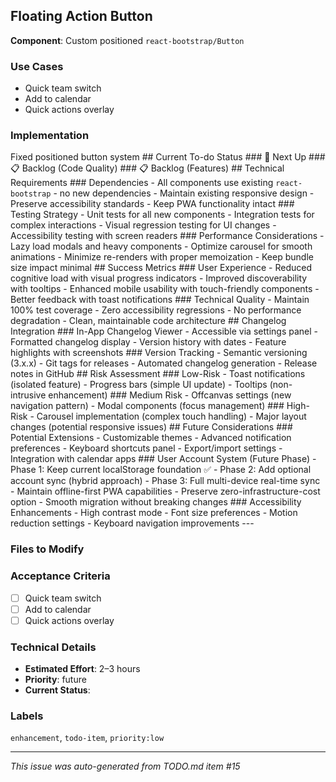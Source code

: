 ## Floating Action Button

**Component**: Custom positioned `react-bootstrap/Button`

### Use Cases
- Quick team switch
- Add to calendar
- Quick actions overlay

### Implementation
Fixed positioned button system ## Current To-do Status ### 🔲 Next Up ### 📋 Backlog (Code Quality) ### 📋 Backlog (Features) ## Technical Requirements ### Dependencies - All components use existing `react-bootstrap` - no new dependencies - Maintain existing responsive design - Preserve accessibility standards - Keep PWA functionality intact ### Testing Strategy - Unit tests for all new components - Integration tests for complex interactions - Visual regression testing for UI changes - Accessibility testing with screen readers ### Performance Considerations - Lazy load modals and heavy components - Optimize carousel for smooth animations - Minimize re-renders with proper memoization - Keep bundle size impact minimal ## Success Metrics ### User Experience - Reduced cognitive load with visual progress indicators - Improved discoverability with tooltips - Enhanced mobile usability with touch-friendly components - Better feedback with toast notifications ### Technical Quality - Maintain 100% test coverage - Zero accessibility regressions - No performance degradation - Clean, maintainable code architecture ## Changelog Integration ### In-App Changelog Viewer - Accessible via settings panel - Formatted changelog display - Version history with dates - Feature highlights with screenshots ### Version Tracking - Semantic versioning (3.x.x) - Git tags for releases - Automated changelog generation - Release notes in GitHub ## Risk Assessment ### Low-Risk - Toast notifications (isolated feature) - Progress bars (simple UI update) - Tooltips (non-intrusive enhancement) ### Medium Risk - Offcanvas settings (new navigation pattern) - Modal components (focus management) ### High-Risk - Carousel implementation (complex touch handling) - Major layout changes (potential responsive issues) ## Future Considerations ### Potential Extensions - Customizable themes - Advanced notification preferences - Keyboard shortcuts panel - Export/import settings - Integration with calendar apps ### User Account System (Future Phase) - Phase 1: Keep current localStorage foundation ✅ - Phase 2: Add optional account sync (hybrid approach) - Phase 3: Full multi-device real-time sync - Maintain offline-first PWA capabilities - Preserve zero-infrastructure-cost option - Smooth migration without breaking changes ### Accessibility Enhancements - High contrast mode - Font size preferences - Motion reduction settings - Keyboard navigation improvements ---

### Files to Modify


### Acceptance Criteria
- [ ] Quick team switch
- [ ] Add to calendar
- [ ] Quick actions overlay

### Technical Details
- **Estimated Effort**: 2–3 hours
- **Priority**: future
- **Current Status**: 

### Labels
`enhancement`, `todo-item`, `priority:low`

---
*This issue was auto-generated from TODO.md item #15*
